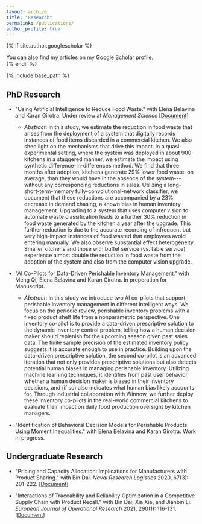 ```yaml
---
layout: archive
title: "Research"
permalink: /publications/
author_profile: true
---
```


{% if site.author.googlescholar %}
  <div class="wordwrap">You can also find my articles on <a href="{{site.author.googlescholar}}">my Google Scholar profile</a>.</div>
{% endif %}

{% include base_path %}

## PhD Research
* "Using Artificial Intelligence to Reduce Food Waste." with Elena Belavina and Karan Girotra. Under review at *Management Science* [[Document](https://YuNu1210.github.io/files/SSRN_Empirical_Winnow.pdf)]
  * *Abstract*: In this study, we estimate the reduction in food waste that arises from the deployment of a system that digitally records instances of food items discarded in a commercial kitchen. We also shed light on the mechanisms that drive this impact. In a quasi-experimental setting, where the system was deployed in about 900 kitchens in a staggered manner, we estimate the impact using synthetic difference-in-differences method. We find that three months after adoption, kitchens generate 29% lower food waste, on average, than they would have in the absence of the system--- without any corresponding reductions in sales. Utilizing a long-short-term-memory fully-convolutional-network classifier, we document that these reductions are accompanied by a 23% decrease in demand chasing, a known bias in human inventory management. Upgrading to a system that uses computer vision to automate waste classification leads to a further 30% reduction in food waste generated by the kitchen a year after the upgrade. This further reduction is due to the accurate recording of infrequent but very high-impact instances of food wasted that employees avoid entering manually. We also observe substantial effect heterogeneity. Smaller kitchens and those with buffet service (vs. table service) experience almost double the reduction in food waste from the adoption of the system and also from the computer vision upgrade.

* "AI Co-Pilots for Data-Driven Perishable Inventory Management." with Meng Qi, Elena Belavina and Karan Girotra. In preperation for Manuscript.
  * *Abstract*: In this study we introduce two AI co-pilots that support perishable inventory management in different intelligent ways. We focus on the periodic review, perishable inventory problems with a fixed product shelf life from a nonparametric perspective. One inventory co-pilot is to provide a data-driven prescriptive solution to the dynamic inventory control problem, telling how a human decision maker should replenish for the upcoming season given past sales data. The finite sample precision of the estimated inventory policy suggests it is accurate enough to use in practice. Building upon the data-driven prescriptive solution, the second co-pilot is an advanced iteration that not only provides prescriptive solutions but also detects potential human biases in managing perishable inventory. Utilizing machine learning techniques, it identifies from past user behavior whether a human decision maker is biased in their inventory decisions, and (if so) also indicates what human bias likely accounts for. Through industrial collaboration with Winnow, we further deploy these inventory co-pilots in the real-world commercial kitchens to evaluate their impact on daily food production oversight by kitchen managers.
  
* "Identification of Behavioral Decision Models for Perishable Products Using Moment Inequalities." with Elena Belavina and Karan Girotra. Work in progress. 

## Undergraduate Research
* "Pricing and Capacity Allocation: Implications for Manufacturers with Product Sharing." with Bin Dai. *Naval Research Logistics* 2020, 67(3): 201-222. [[Document](https://YuNu1210.github.io/files/NRL_ProductSharing.pdf)]

* "Interactions of Traceability and Reliability Optimization in a Competitive Supply Chain with Product Recall." with Bin Dai, Xia Xie, and Jianbin Li. *European Journal of Operational Research* 2021, 290(1): 116-131. [[Document](https://YuNu1210.github.io/files/EJOR_ProductRecall.pdf)]

